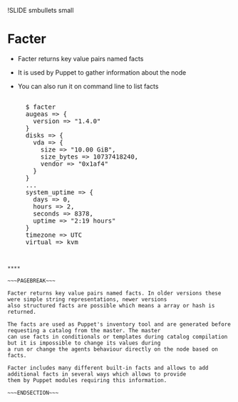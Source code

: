 !SLIDE smbullets small
# Facter

* Facter returns key value pairs named facts
* It is used by Puppet to gather information about the node
* You can also run it on command line to list facts

    <pre> 
    $ facter
    augeas => {
      version => "1.4.0"
    }
    disks => {
      vda => {
        size => "10.00 GiB",
        size_bytes => 10737418240,
        vendor => "0x1af4"
      }
    }
    ...
    system_uptime => {
      days => 0,
      hours => 2,
      seconds => 8378,
      uptime => "2:19 hours"
    }
    timezone => UTC
    virtual => kvm
    </pre>

~~~SECTION:handouts~~~

****

~~~PAGEBREAK~~~

Facter returns key value pairs named facts. In older versions these were simple string representations, newer versions
also structured facts are possible which means a array or hash is returned. 

The facts are used as Puppet's inventory tool and are generated before requesting a catalog from the master. The master
can use facts in conditionals or templates during catalog compilation but it is impossible to change its values during
a run or change the agents behaviour directly on the node based on facts.

Facter includes many different built-in facts and allows to add additional facts in several ways which allows to provide
them by Puppet modules requiring this information.

~~~ENDSECTION~~~
